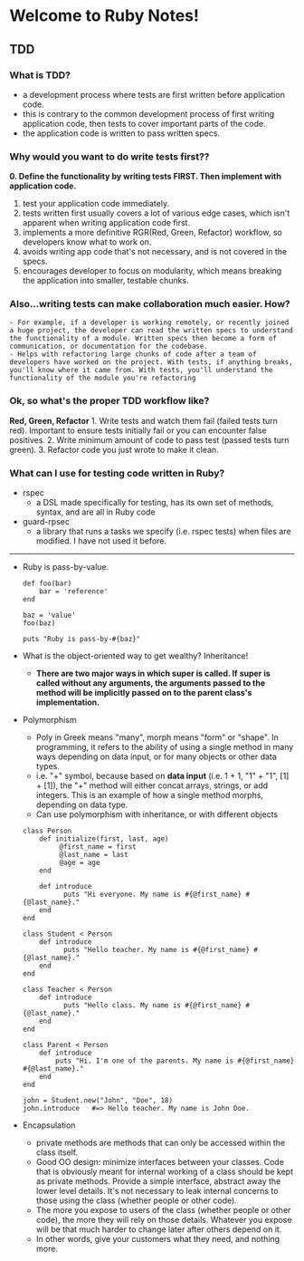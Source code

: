 # Welcome to Ruby Notes!

## TDD
### What is TDD? 
- a development process where tests are first written before application code.
- this is contrary to the common development process of first writing application code, then tests to cover important parts of the code. 
- the application code is written to pass written specs.

### Why would you want to do write tests first??
**0. Define the functionality by writing tests FIRST. Then implement with application code.**
1. test your application code immediately.
2. tests written first usually covers a lot of various edge cases, which isn't apparent when writing application code first.
3. implements a more definitive RGR(Red, Green, Refactor) workflow, so developers know what to work on.
4. avoids writing app code that's not necessary, and is not covered in the specs.
5. encourages developer to focus on modularity, which means breaking the application into smaller, testable chunks.

### Also...writing tests can make collaboration much easier. How?
    - For example, if a developer is working remotely, or recently joined a huge project, the developer can read the written specs to understand the functionality of a module. Written specs then become a form of communication, or documentation for the codebase.
    - Helps with refactoring large chunks of code after a team of developers have worked on the project. With tests, if anything breaks, you'll know where it came from. With tests, you'll understand the functionality of the module you're refactoring 

### Ok, so what's the proper TDD workflow like?
**Red, Green, Refactor** 
    1. Write tests and watch them fail (failed tests turn red). Important to ensure tests initially fail or you can encounter false positives.
    2. Write minimum amount of code to pass test (passed tests turn green).
    3. Refactor code you just wrote to make it clean.

### What can I use for testing code written in Ruby?
- rspec
    - a DSL made specifically for testing, has its own set of methods, syntax, and are all in Ruby code
- guard-rpsec 
    - a library that runs a tasks we specify (i.e. rspec tests) when files are modified. I have not used it before.


------

- Ruby is pass-by-value.

    ```
    def foo(bar)
        bar = 'reference'
    end

    baz = 'value'
    foo(baz)

    puts "Ruby is pass-by-#{baz}"
    ```

- What is the object-oriented way to get wealthy? Inheritance!
    - **There are two major ways in which super is called. If super is called without any arguments, the arguments passed to the method will be implicitly passed on to the parent class's implementation.**

- Polymorphism
    - Poly in Greek means "many", morph means "form" or "shape". In programming, it refers to the ability of using a single method in many ways depending on data input, or for many objects or other data types.
    - i.e. "+" symbol, because based on **data input** (i.e. 1 + 1, "1" + "1", [1] + [1]), the "+" method will either concat arrays, strings, or add integers. This is an example of how a single method morphs, depending on data type.
    - Can use polymorphism with inheritance, or with different objects

    ```
    class Person
        def initialize(first, last, age)
             @first_name = first
             @last_name = last
             @age = age
        end

        def introduce
              puts "Hi everyone. My name is #{@first_name} #{@last_name}."
        end
    end

    class Student < Person
        def introduce
              puts "Hello teacher. My name is #{@first_name} #{@last_name}."
        end
    end

    class Teacher < Person
        def introduce
              puts "Hello class. My name is #{@first_name} #{@last_name}."
        end
    end

    class Parent < Person     
        def introduce           
            puts "Hi. I'm one of the parents. My name is #{@first_name} #{@last_name}."     
        end
    end

    john = Student.new("John", "Doe", 18)
    john.introduce   #=> Hello teacher. My name is John Doe.
    ```

- Encapsulation
    - private methods are methods that can only be accessed within the class itself.
    - Good OO design: minimize interfaces between your classes. Code that is obviously meant for internal working of a class should be kept as private methods. Provide a simple interface, abstract away the lower level details. It's not necessary to leak internal concerns to those using the class (whether people or other code).
    - The more you expose to users of the class (whether people or other code), the more they will rely on those details. Whatever you expose will be that much harder to change later after others depend on it.
    - In other words, give your customers what they need, and nothing more.

